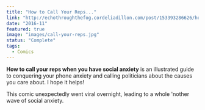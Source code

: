 ```yaml
---
title: "How to Call Your Reps..."
link: "http://echothroughthefog.cordeliadillon.com/post/153393286626/how-to-call-your-reps-when-you-have-social-anxiety"
date: "2016-11"
featured: true
image: "images/call-your-reps.jpg"
status: "Complete"
tags:
  - Comics
---
```

**How to call your reps when you have social anxiety** is an illustrated guide to conquering your phone anxiety and calling politicians about the causes you care about. I hope it helps!


This comic unexpectedly went viral overnight, leading to a whole 'nother wave of social anxiety.